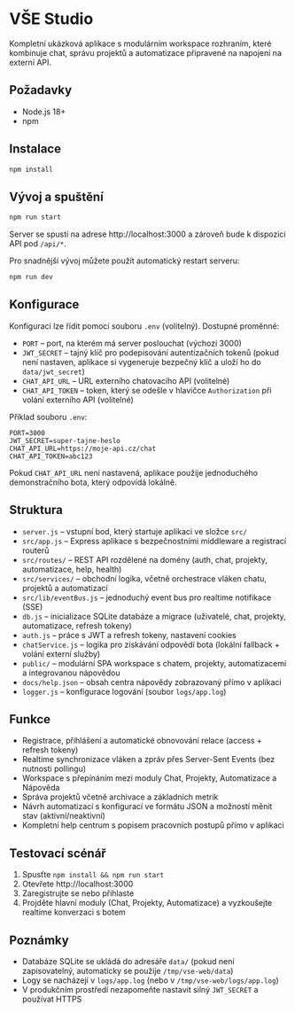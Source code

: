 # VŠE Studio

Kompletní ukázková aplikace s modulárním workspace rozhraním, které kombinuje chat, správu projektů a automatizace připravené na napojení na externí API.

## Požadavky

- Node.js 18+
- npm

## Instalace

```bash
npm install
```

## Vývoj a spuštění

```bash
npm run start
```

Server se spustí na adrese http://localhost:3000 a zároveň bude k dispozici API pod `/api/*`.

Pro snadnější vývoj můžete použít automatický restart serveru:

```bash
npm run dev
```

## Konfigurace

Konfiguraci lze řídit pomocí souboru `.env` (volitelný). Dostupné proměnné:

- `PORT` – port, na kterém má server poslouchat (výchozí 3000)
- `JWT_SECRET` – tajný klíč pro podepisování autentizačních tokenů (pokud není nastaven, aplikace si vygeneruje bezpečný
  klíč a uloží ho do `data/jwt_secret`)
- `CHAT_API_URL` – URL externího chatovacího API (volitelné)
- `CHAT_API_TOKEN` – token, který se odešle v hlavičce `Authorization` při volání externího API (volitelné)

Příklad souboru `.env`:

```
PORT=3000
JWT_SECRET=super-tajne-heslo
CHAT_API_URL=https://moje-api.cz/chat
CHAT_API_TOKEN=abc123
```

Pokud `CHAT_API_URL` není nastavená, aplikace použije jednoduchého demonstračního bota, který odpovídá lokálně.

## Struktura

- `server.js` – vstupní bod, který startuje aplikaci ve složce `src/`
- `src/app.js` – Express aplikace s bezpečnostními middleware a registrací routerů
- `src/routes/` – REST API rozdělené na domény (auth, chat, projekty, automatizace, help, health)
- `src/services/` – obchodní logika, včetně orchestrace vláken chatu, projektů a automatizací
- `src/lib/eventBus.js` – jednoduchý event bus pro realtime notifikace (SSE)
- `db.js` – inicializace SQLite databáze a migrace (uživatelé, chat, projekty, automatizace, refresh tokeny)
- `auth.js` – práce s JWT a refresh tokeny, nastavení cookies
- `chatService.js` – logika pro získávání odpovědí bota (lokální fallback + volání externí služby)
- `public/` – modulární SPA workspace s chatem, projekty, automatizacemi a integrovanou nápovědou
- `docs/help.json` – obsah centra nápovědy zobrazovaný přímo v aplikaci
- `logger.js` – konfigurace logování (soubor `logs/app.log`)

## Funkce

- Registrace, přihlášení a automatické obnovování relace (access + refresh tokeny)
- Realtime synchronizace vláken a zpráv přes Server-Sent Events (bez nutnosti pollingu)
- Workspace s přepínáním mezi moduly Chat, Projekty, Automatizace a Nápověda
- Správa projektů včetně archivace a základních metrik
- Návrh automatizací s konfigurací ve formátu JSON a možností měnit stav (aktivní/neaktivní)
- Kompletní help centrum s popisem pracovních postupů přímo v aplikaci

## Testovací scénář

1. Spusťte `npm install && npm run start`
2. Otevřete http://localhost:3000
3. Zaregistrujte se nebo přihlaste
4. Projděte hlavní moduly (Chat, Projekty, Automatizace) a vyzkoušejte realtime konverzaci s botem

## Poznámky

- Databáze SQLite se ukládá do adresáře `data/` (pokud není zapisovatelný, automaticky se použije `/tmp/vse-web/data`)
- Logy se nacházejí v `logs/app.log` (nebo v `/tmp/vse-web/logs/app.log`)
- V produkčním prostředí nezapomeňte nastavit silný `JWT_SECRET` a používat HTTPS
